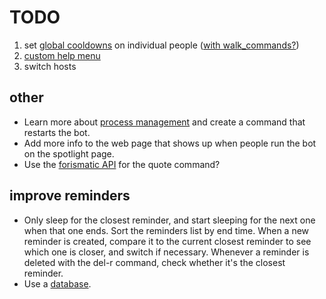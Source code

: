 # TODO

1. set [global cooldowns](https://discord.com/channels/336642139381301249/559455534965850142/843100881431429141) on individual people ([with walk_commands?](https://discord.com/channels/336642139381301249/381963689470984203/829737892087332904))
1. [custom help menu](https://discord.com/channels/336642139381301249/381965515721146390/846537189163925504)
1. switch hosts

## other
* Learn more about [process management](https://discord.com/channels/336642139381301249/564950631455129636/847070818072133643) and create a command that restarts the bot.
* Add more info to the web page that shows up when people run the bot on the spotlight page.
* Use the [forismatic API](https://forismatic.com/en/api/) for the quote command?

## improve reminders
* Only sleep for the closest reminder, and start sleeping for the next one when that one ends. Sort the reminders list by end time. When a new reminder is created, compare it to the current closest reminder to see which one is closer, and switch if necessary. Whenever a reminder is deleted with the del-r command, check whether it's the closest reminder.
* Use a [database](https://discord.com/channels/336642139381301249/381963689470984203/829738623426625536).

